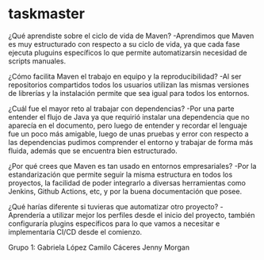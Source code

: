 # taskmaster

¿Qué aprendiste sobre el ciclo de vida de Maven?
-Aprendimos que Maven es muy estructurado con respecto a su ciclo de vida, ya que cada fase ejecuta pluguins específicos lo que permite automatizarsin necesidad de scripts manuales.	

¿Cómo facilita Maven el trabajo en equipo y la reproducibilidad?
-Al ser repositorios compartidos todos los usuarios utilizan las mismas versiones de librerías y la instalación permite que sea igual para todos los entornos.

¿Cuál fue el mayor reto al trabajar con dependencias?
-Por una parte entender el flujo de Java ya que requirió instalar una dependencia que no aparecía en el documento, pero luego de entender y recordar el lenguaje fue un poco más amigable, luego de unas pruebas y error con respecto a las dependencias pudimos comprender el entorno y trabajar de forma más fluida, además que se encuentra bien estructurado.

¿Por qué crees que Maven es tan usado en entornos empresariales?
-Por la estandarización que permite seguir la misma estructura en todos los proyectos, la facilidad de poder integrarlo a diversas herramientas como Jenkins, Github Actions, etc, y por la buena documentación que posee.

¿Qué harías diferente si tuvieras que automatizar otro proyecto?
-Aprendería a utilizar mejor los perfiles desde el inicio del proyecto, también configuraría plugins específicos para lo que vamos a necesitar e implementaría CI/CD desde el comienzo.

Grupo 1:
Gabriela López
Camilo Cáceres
Jenny Morgan
